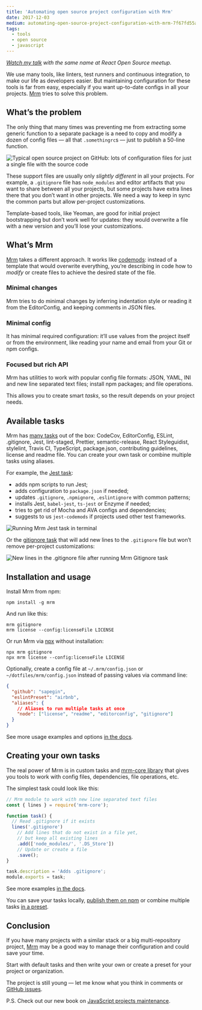 ```yaml
---
title: 'Automating open source project configuration with Mrm'
date: 2017-12-03
medium: automating-open-source-project-configuration-with-mrm-7f67fd55a9b0
tags:
  - tools
  - open source
  - javascript
---
```


_[Watch my talk](https://www.youtube.com/watch?v=5tHfAf4bRcM) with the same name at React Open Source meetup._

We use many tools, like linters, test runners and continuous integration, to make our life as developers easier. But maintaining configuration for these tools is far from easy, especially if you want up-to-date configs in all your projects. [Mrm](https://github.com/sapegin/mrm) tries to solve this problem.

## What’s the problem

The only thing that many times was preventing me from extracting some generic function to a separate package is a need to copy and modify a dozen of config files — all that `.somethingrc`s — just to publish a 50-line function.

![Typical open source project on GitHub: lots of configuration files for just a single file with the source code](/images/typical-oss.png)

These support files are usually only _slightly different_ in all your projects. For example, a `.gitignore` file has `node_modules` and editor artifacts that you want to share between all your projects, but some projects have extra lines there that you don’t want in other projects. We need a way to keep in sync the common parts but allow per-project customizations.

Template-based tools, like Yeoman, are good for initial project bootstrapping but don’t work well for updates: they would overwrite a file with a new version and you’ll lose your customizations.

## What’s Mrm

[Mrm](https://github.com/sapegin/mrm) takes a different approach. It works like [codemods](https://www.sitepoint.com/getting-started-with-codemods/): instead of a template that would overwrite everything, you’re describing in code how to _modify_ or create files to achieve the desired state of the file.

### Minimal changes

Mrm tries to do minimal changes by inferring indentation style or reading it from the EditorConfig, and keeping comments in JSON files.

### Minimal config

It has minimal required configuration: it’ll use values from the project itself or from the environment, like reading your name and email from your Git or npm configs.

### Focused but rich API

Mrm has utilities to work with popular config file formats: JSON, YAML, INI and new line separated text files; install npm packages; and file operations.

This allows you to create smart _tasks_, so the result depends on your project needs.

## Available tasks

Mrm has [many tasks](https://github.com/sapegin/mrm-tasks/tree/master/packages/mrm-preset-default) out of the box: CodeCov, EditorConfig, ESLint, .gitignore, Jest, lint-staged, Prettier, semantic-release, React Styleguidist, stylelint, Travis CI, TypeScript, package.json, contributing guidelines, license and readme file. You can create your own task or combine multiple tasks using aliases.

For example, the [Jest task](https://github.com/sapegin/mrm-tasks/tree/master/packages/mrm-task-jest):

- adds npm scripts to run Jest;
- adds configuration to `package.json` if needed;
- updates `.gitignore`, `.npmignore`, `.eslintignore` with common patterns;
- installs Jest, `babel-jest`, `ts-jest` or Enzyme if needed;
- tries to get rid of Mocha and AVA configs and dependencies;
- suggests to us `jest-codemods` if projects used other test frameworks.

![Running Mrm Jest task in terminal](/images/mrm-jest.png)

Or the [gitignore task](https://github.com/sapegin/mrm-tasks/tree/master/packages/mrm-task-gitignore) that will add new lines to the `.gitignore` file but won’t remove per-project customizations:

![New lines in the .gitignore file after running Mrm Gitignore task](/images/mrm-gitignore.png)

## Installation and usage

Install Mrm from npm:

```
npm install -g mrm
```

And run like this:

```
mrm gitignore
mrm license --config:licenseFile LICENSE
```

Or run Mrm via [npx](https://medium.com/@maybekatz/introducing-npx-an-npm-package-runner-55f7d4bd282b) without installation:

```
npx mrm gitignore
npx mrm license --config:licenseFile LICENSE
```

Optionally, create a config file at `~/.mrm/config.json` or `~/dotfiles/mrm/config.json` instead of passing values via command line:

```json
{
  "github": "sapegin",
  "eslintPreset": "airbnb",
  "aliases": {
    // Aliases to run multiple tasks at once
    "node": ["license", "readme", "editorconfig", "gitignore"]
  }
}
```

See more usage examples and options [in the docs](https://github.com/sapegin/mrm#usage).

## Creating your own tasks

The real power of Mrm is in custom tasks and [mrm-core library](https://github.com/sapegin/mrm-core) that gives you tools to work with config files, dependencies, file operations, etc.

The simplest task could look like this:

```js
// Mrm module to work with new line separated text files
const { lines } = require('mrm-core');

function task() {
  // Read .gitignore if it exists
  lines('.gitignore')
    // Add lines that do not exist in a file yet,
    // but keep all existing lines
    .add(['node_modules/', '.DS_Store'])
    // Update or create a file
    .save();
}

task.description = 'Adds .gitignore';
module.exports = task;
```

See more examples [in the docs](https://github.com/sapegin/mrm#writing-your-own-tasks).

You can save your tasks locally, [publish them on npm](https://github.com/sapegin/mrm#sharing-tasks-via-npm) or combine multiple tasks [in a preset](https://github.com/sapegin/mrm#custom-presets).

## Conclusion

If you have many projects with a similar stack or a big multi-repository project, [Mrm](https://github.com/sapegin/mrm) may be a good way to manage their configuration and could save your time.

Start with default tasks and then write your own or create a preset for your project or organization.

The project is still young — let me know what you think in comments or [GitHub issues](https://github.com/sapegin/mrm/issues).

P.S. Check out our new book on [JavaScript projects maintenance](https://survivejs.com/maintenance/).
